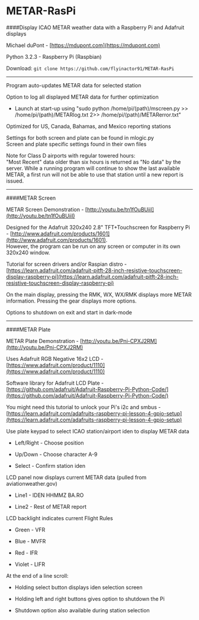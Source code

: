 METAR-RasPi
===========

####Display ICAO METAR weather data with a Raspberry Pi and Adafruit displays

Michael duPont - [https://mdupont.com](https://mdupont.com)

Python 3.2.3 - Raspberry Pi (Raspbian)

Download: `git clone https://github.com/flyinactor91/METAR-RasPi`

-----------

Program auto-updates METAR data for selected station

Option to log all displayed METAR data for further optimization

* Launch at start-up using "sudo python /home/pi/(path)/mscreen.py >> /home/pi/(path)/METARlog.txt 2>> /home/pi/(path)/METARerror.txt"

Optimized for US, Canada, Bahamas, and Mexico reporting stations

Settings for both screen and plate can be found in mlogic.py  
Screen and plate specific settings found in their own files

Note for Class D airports with regular towered hours:  
"Most Recent" data older than six hours is returned as "No data" by the server. While a running program will continue to show the last available METAR, a first run will not be able to use that station until a new report is issued.

-----------

####METAR Screen

METAR Screen Demonstration - [http://youtu.be/tn1fOuBUiiI](http://youtu.be/tn1fOuBUiiI)

Designed for the Adafruit 320x240 2.8" TFT+Touchscreen for Raspberry Pi - [http://www.adafruit.com/products/1601](http://www.adafruit.com/products/1601).  
However, the program can be run on any screen or computer in its own 320x240 window.

Tutorial for screen drivers and/or Raspian distro - [https://learn.adafruit.com/adafruit-pitft-28-inch-resistive-touchscreen-display-raspberry-pi](https://learn.adafruit.com/adafruit-pitft-28-inch-resistive-touchscreen-display-raspberry-pi)

On the main display, pressing the RMK, WX, WX/RMK displays more METAR information. Pressing the gear displays more options.

Options to shutdown on exit and start in dark-mode

-----------

####METAR Plate

METAR Plate Demonstration - [http://youtu.be/Pni-CPXJ2RM](http://youtu.be/Pni-CPXJ2RM)

Uses Adafruit RGB Negative 16x2 LCD - [https://www.adafruit.com/product/1110](https://www.adafruit.com/product/1110)

Software library for Adafruit LCD Plate - [https://github.com/adafruit/Adafruit-Raspberry-Pi-Python-Code/](https://github.com/adafruit/Adafruit-Raspberry-Pi-Python-Code/)

You might need this tutorial to unlock your Pi's i2c and smbus - [https://learn.adafruit.com/adafruits-raspberry-pi-lesson-4-gpio-setup](https://learn.adafruit.com/adafruits-raspberry-pi-lesson-4-gpio-setup)

Use plate keypad to select ICAO station/airport iden to display METAR data

* Left/Right - Choose position

* Up/Down - Choose character A-9

* Select - Confirm station iden

LCD panel now displays current METAR data (pulled from aviationweather.gov)

* Line1 - IDEN HHMMZ BA.RO

* Line2 - Rest of METAR report

LCD backlight indicates current Flight Rules

* Green - VFR

* Blue - MVFR

* Red - IFR

* Violet - LIFR

At the end of a line scroll:

* Holding select button displays iden selection screen

* Holding left and right buttons gives option to shutdown the Pi

* Shutdown option also available during station selection
